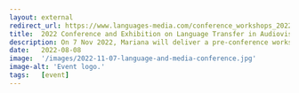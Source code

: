 ```yaml
---
layout: external
redirect_url: https://www.languages-media.com/conference_workshops_2022
title:  2022 Conference and Exhibition on Language Transfer in Audiovisual Media
description: On 7 Nov 2022, Mariana will deliver a pre-conference workshop titled 'Enhanced Audio Description - Inclusive Cinematic Experiences Through Sound Design' at the 14th International Conference and Exhibition on Language Transfer in Audiovisual Media in Berlin, Germany. 
date:   2022-08-08
image:  '/images/2022-11-07-language-and-media-conference.jpg'
image-alt: 'Event logo.'
tags:   [event]
---
```


